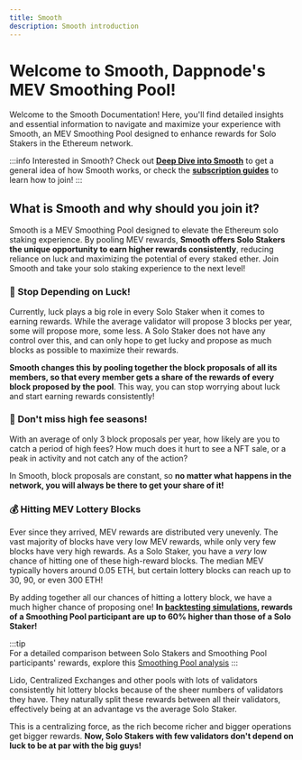 ```yaml
---
title: Smooth
description: Smooth introduction
---
```


# Welcome to Smooth, Dappnode's MEV Smoothing Pool!

Welcome to the Smooth Documentation! Here, you'll find detailed insights and essential information to navigate and maximize your experience with Smooth, an MEV Smoothing Pool designed to enhance rewards for Solo Stakers in the Ethereum network. 

:::info
Interested in Smooth? Check out **[Deep Dive into Smooth](/docs/smooth/deep-dive-into-smooth/overview.md)** to get a general idea of how Smooth works, or check the **[subscription guides](/docs/smooth/subscribe-to-smooth/overview.md)** to learn how to join!
:::
## What is Smooth and why should you join it?

Smooth is a MEV Smoothing Pool designed to elevate the Ethereum solo staking experience. By pooling MEV rewards, **Smooth offers Solo Stakers the unique opportunity to earn higher rewards consistently**, reducing reliance on luck and maximizing the potential of every staked ether. Join Smooth and take your solo staking experience to the next level!

### :slot_machine: Stop Depending on Luck!
Currently, luck plays a big role in every Solo Staker when it comes to earning rewards. While the average validator will propose 3 blocks per year, some will propose more, some less. A Solo Staker does not have any control over this, and can only hope to get lucky and propose as much blocks as possible to maximize their rewards. 

**Smooth changes this by pooling together the block proposals of all its members, so that every member gets a share of the rewards of every block proposed by the pool**. This way, you can stop worrying about luck and start earning rewards consistently! 

### :rocket: Don't miss high fee seasons!

With an average of only 3 block proposals per year, how likely are you to catch a period of high fees? How much does it hurt to see a NFT sale, or a peak in activity and not catch any of the action? 

In Smooth, block proposals are constant, so **no matter what happens in the network, you will always be there to get your share of it!**

### :moneybag: Hitting MEV Lottery Blocks
Ever since they arrived, MEV rewards are distributed very unevenly. The vast majority of blocks have very low MEV rewards, while only very few blocks have very high rewards. As a Solo Staker, you have a _very_ low chance of hitting one of these high-reward blocks. The median MEV typically hovers around 0.05 ETH, but certain lottery blocks can reach up to 30, 90, or even 300 ETH!

By adding together all our chances of hitting a lottery block, we have a much higher chance of proposing one! **In [backtesting simulations](https://github.com/htimsk/SPanalysis), rewards of a Smoothing Pool participant are up to 60% higher than those of a Solo Staker!** 

:::tip  
For a detailed comparison between Solo Stakers and Smoothing Pool participants' rewards, explore this [Smoothing Pool analysis](https://github.com/htimsk/SPanalysis)
:::

Lido, Centralized Exchanges and other pools with lots of validators consistently hit lottery blocks because of the sheer numbers of validators they have. They naturally split these rewards between all their validators, effectively being at an advantage vs the average Solo Staker.

This is a centralizing force, as the rich become richer and bigger operations get bigger rewards. **Now, Solo Stakers with few validators don't depend on luck to be at par with the big guys!**




